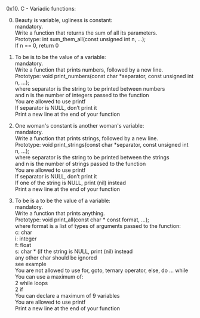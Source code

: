 0x10. C - Variadic functions:  

0. Beauty is variable, ugliness is constant:  
mandatory.  
Write a function that returns the sum of all its parameters.  
Prototype: int sum_them_all(const unsigned int n, ...);  
If n == 0, return 0  

1. To be is to be the value of a variable:  
mandatory.  
Write a function that prints numbers, followed by a new line.  
Prototype: void print_numbers(const char *separator, const unsigned int n, ...);  
where separator is the string to be printed between numbers  
and n is the number of integers passed to the function  
You are allowed to use printf  
If separator is NULL, don’t print it  
Print a new line at the end of your function  

2. One woman's constant is another woman's variable:  
mandatory.  
Write a function that prints strings, followed by a new line.  
Prototype: void print_strings(const char *separator, const unsigned int n, ...);  
where separator is the string to be printed between the strings  
and n is the number of strings passed to the function  
You are allowed to use printf  
If separator is NULL, don’t print it  
If one of the string is NULL, print (nil) instead  
Print a new line at the end of your function  

3. To be is a to be the value of a variable:  
mandatory.  
Write a function that prints anything.  
Prototype: void print_all(const char * const format, ...);  
where format is a list of types of arguments passed to the function:  
	c: char  
	i: integer  
	f: float  
	s: char * (if the string is NULL, print (nil) instead  
	any other char should be ignored  
	see example  
You are not allowed to use for, goto, ternary operator, else, do ... while  
You can use a maximum of:  
	2 while loops  
	2 if  
You can declare a maximum of 9 variables  
You are allowed to use printf  
Print a new line at the end of your function  
